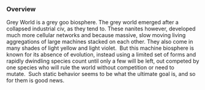 ### Overview

Grey World is a grey goo biosphere.  The grey world emerged after a collapsed industrial civ, as they tend to.  These nanites however, developed much more cellular networks and because massive, slow moving living aggregations of large machines stacked on each other. They also come in many shades of light yellow and light violet.  But this machine biosphere is known for its absence of evolution, instead using a limited set of forms and rapidly dwindling species count until only a few will be left, out competed by one species who will rule the world without competition or need to mutate.  Such static behavior seems to be what the ultimate goal is, and so for them is good news. 
